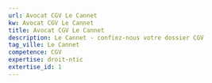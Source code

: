 ```yaml
---
url: Avocat CGV Le Cannet
kw: Avocat CGV Le Cannet
title: Avocat CGV Le Cannet
description: Le Cannet - confiez-nous votre dossier CGV
tag_ville: Le Cannet
competence: CGV
expertise: droit-ntic
extertise_id: 1
---
```

